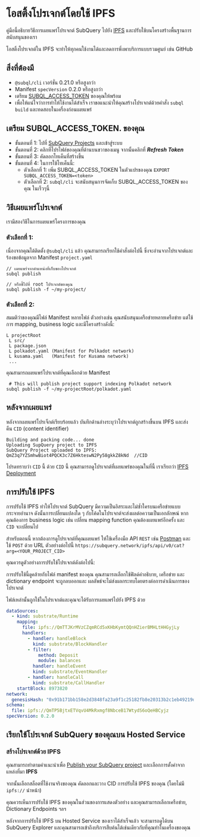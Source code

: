 # โอสติ้งโปรเจกต์โดยใช้ IPFS

คู่มือนี้อธิบายวิธีการเผยแพร่โปรเจกต์ SubQuery ไปยัง [IPFS](https://ipfs.io/) และปรับใช้บนโครงสร้างพื้นฐานการสนับสนุนของเรา

โอสติ้งโปรเจกต์ใน IPFS จะทำให้ทุกคนใช้งานได้และลดการพึ่งพาบริการแบบรวมศูนย์ เช่น GitHub

## สิ่งที่ต้องมี

- `@subql/cli` เวอร์ชั่น 0.21.0 หรือสูงกว่า
- Manifest `specVersion` 0.2.0 หรือสูงกว่า
- เตรียม [SUBQL_ACCESS_TOKEN](#prepare-your-subql-access-token) ของคุณให้พร้อม
- เพื่อให้แน่ใจว่าการทำให้ใช้งานได้สำเร็จ เราขอแนะนำให้คุณสร้างโปรเจกต์ด้วยคำสั่ง `subql build` และทดสอบในเครื่องก่อนเผยแพร่

## เตรียม SUBQL_ACCESS_TOKEN. ของคุณ

- ขั้นตอนที่ 1: ไปที่ [SubQuery Projects](https://project.subquery.network/) และเข้าสู่ระบบ
- ขั้นตอนที่ 2: คลิกที่โปรไฟล์ของคุณที่ด้านบนขวาของเมนู จากนั้นคลิกที่ **_Refresh Token_**
- ขั้นตอนที่ 3: คัดลอกโทเค็นที่สร้างขึ้น
- ขั้นตอนที่ 4: ในการใช้โทเค็นนี้:
  - ตัวเลือกที่ 1: เพิ่ม SUBQL_ACCESS_TOKEN ในตัวแปรของคุณ `EXPORT SUBQL_ACCESS_TOKEN=<token>`
  - ตัวเลือกที่ 2: `subql/cli` จะสนับสนุนการจัดเก็บ SUBQL_ACCESS_TOKEN ของคุณ ในเร็วๆนี้

## วิธีเผยแพร่โปรเจกต์

เรามีสองวิธีในการเผยแพร่โครงการของคุณ

### ตัวเลือกที่ 1:

เนื่องจากคุณได้ติดตั้ง `@subql/cli` แล้ว คุณสามารถเรียกใช้คำสั่งต่อไปนี้ ซึ่งจะอ่านจากโปรเจกต์และร้องขอข้อมูลจาก Manifest `project.yaml`

```
// เผยแพร่จากตำแหน่งที่เก็บของโปรเจกต์
subql publish

// หรือชี้ไปที่ root โปรเจกต์ของคุณ
subql publish -f ~/my-project/
```

### ตัวเลือกที่ 2:

สมมติว่าของคุณมีไฟล์ Manifest หลายไฟล์ ตัวอย่างเช่น คุณสนับสนุนเครือข่ายหลายเครือข่าย แต่ใช้การ mapping, business logic และมีโครงสร้างดังนี้:

```
L projectRoot
 L src/
 L package.json
 L polkadot.yaml (Manifest for Polkadot network)
 L kusama.yaml   (Manifest for Kusama network)
 ...
```

คุณสามารถเผยแพร่โปรเจกต์ที่คุณเลือกด้วย Manifest

```
 # This will publish project support indexing Polkadot network
subql publish -f ~/my-projectRoot/polkadot.yaml
```

## หลังจากเผยแพร่

หลังจากเผยแพร่โปรเจ็กต์เรียบร้อยแล้ว บันทึกด้านล่างระบุว่าโปรเจกต์ถูกสร้างขึ้นบน IPFS และส่งคืน `CID` (content identifier)

```
Building and packing code... done
Uploading SupQuery project to IPFS
SubQuery Project uploaded to IPFS: QmZ3q7YZSmhwBiot4PQCK3c7Z6HkteswN2Py58gkkZ8kNd  //CID

```

โปรดทราบว่า `CID` นี้ ด้วย `CID` นี้ คุณสามารถดูโปรเจกต์ที่เผยแพร่ของคุณในที่นี้ เราเรียกว่า [IPFS Deployment](#ipfs-deployment)

## การปรับใช้ IPFS

การปรับใช้ IPFS ทำให้โปรเจกต์ SubQuery มีความเป็นอิสระและไม่ซ้ำใครบนเครือข่ายแบบกระจายอำนาจ ดังนั้นการเปลี่ยนแปลงใด ๆ กับโค้ดในโปรเจกต์จะส่งผลต่อความเป็นเอกลักษณ์ หากคุณต้องการ business logic เช่น เปลี่ยน mapping function คุณต้องเผยแพร่อีกครั้ง และ `CID` จะเปลี่ยนไป

สำหรับตอนนี้ หากต้องการดูโปรเจกต์ที่คุณเผยแพร่ ให้ใช้เครื่องมือ API `REST` เช่น [Postman](https://web.postman.co/) และใช้ `POST` ด้วย URL ตัวอย่างต่อไปนี้ `https://subquery.network/ipfs/api/v0/cat?arg=<YOUR_PROJECT_CID>`

คุณควรดูตัวอย่างการปรับใช้โปรเจกต์ดังต่อไปนี้:

การปรับใช้นี้ดูคล้ายกับไฟล์ manifest ของคุณ คุณสามารถเลือกใช้ฟิลด์คำอธิบาย, เครือข่าย และ dictionary endpoint จะถูกลบออกและ ผลลัพธ์จะไม่ส่งผลกระทบโดยตรงต่อการดำเนินการของโปรเจกต์

ไฟล์เหล่านั้นถูกใช้ในโปรเจกต์และคุณจะได้รับการเผยแพร่ไปยัง IPFS ด้วย

```yaml
dataSources:
  - kind: substrate/Runtime
    mapping:
      file: ipfs://QmTTJKrMVzCZqmRCd5xKHbKymtQQnHZierBMHLtHHGyjLy
      handlers:
        - handler: handleBlock
          kind: substrate/BlockHandler
        - filter:
            method: Deposit
            module: balances
          handler: handleEvent
          kind: substrate/EventHandler
        - handler: handleCall
          kind: substrate/CallHandler
    startBlock: 8973820
network:
  genesisHash: "0x91b171bb158e2d3848fa23a9f1c25182fb8e20313b2c1eb49219da7a70ce90c3"
schema:
  file: ipfs://QmTP5BjtxETVqvU4MkRxmgf8NbceB17WtydS6oQeHBCyjz
specVersion: 0.2.0
```

## เรียกใช้โปรเจกต์ SubQuery ของคุณบน Hosted Service

### สร้างโปรเจกต์ด้วย IPFS

คุณสามารถทำตามคำแนะนำเพื่อ [Publish your SubQuery project](publish.md) และเลือกการตั้งค่าจากแหล่งที่มา **IPFS**

จากนั้นเลือกสล็อตที่ใช้งานจริงของคุณ คัดลอกและวาง CID การปรับใช้ IPFS ของคุณ (โดยไม่มี `ipfs://` นำหน้า)

คุณควรเห็นการปรับใช้ IPFS ของคุณในส่วนของการแสดงตัวอย่าง และคุณสามารถเลือกเครือข่าย, Dictionary Endpoints ฯลฯ

หลังจากการปรับใช้ IPFS บน Hosted Service ของเราได้สำเร็จแล้ว จะสามารถดูได้บน SubQuery Explorer และคุณสามารถเข้าถึงบริการสืบค้นได้เช่นเดียวกับที่คุณทำในเครื่องของคุณ
